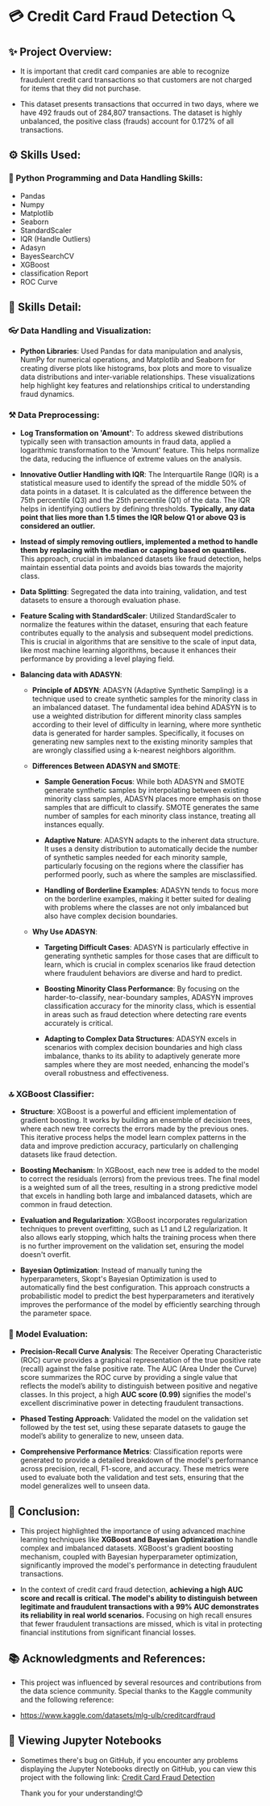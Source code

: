 # 💳 Credit Card Fraud Detection 🔍

## ✨ Project Overview:
* It is important that credit card companies are able to recognize fraudulent credit card transactions so that customers are not charged for items that they did not purchase.

* This dataset presents transactions that occurred in two days, where we have 492 frauds out of 284,807 transactions. The dataset is highly unbalanced, the positive class (frauds) account for 0.172% of all transactions.

## ⚙️ Skills Used:
### 🐍 Python Programming and Data Handling Skills:
* Pandas
* Numpy
* Matplotlib
* Seaborn
* StandardScaler
* IQR (Handle Outliers)
* Adasyn
* BayesSearchCV
* XGBoost
* classification Report
* ROC Curve

## 🤖 Skills Detail:
### 👓 Data Handling and Visualization:
* **Python Libraries**: Used Pandas for data manipulation and analysis, NumPy for numerical operations, and Matplotlib and Seaborn for creating diverse plots like histograms, box plots and more  to visualize data distributions and inter-variable relationships. These visualizations help highlight key features and relationships critical to understanding fraud dynamics.

### ⚒️ Data Preprocessing:
* **Log Transformation on 'Amount'**: To address skewed distributions typically seen with transaction amounts in fraud data, applied a logarithmic transformation to the 'Amount' feature. This helps normalize the data, reducing the influence of extreme values on the analysis.
  
* **Innovative Outlier Handling with IQR**: The Interquartile Range (IQR) is a statistical measure used to identify the spread of the middle 50% of data points in a dataset. It is calculated as the difference between the 75th percentile (Q3) and the 25th percentile (Q1) of the data. The IQR helps in identifying outliers by defining thresholds. **Typically, any data point that lies more than 1.5 times the IQR below Q1 or above Q3 is considered an outlier.**
  
* **Instead of simply removing outliers, implemented a method to handle them by replacing with the median or capping based on quantiles.** This approach, crucial in imbalanced datasets like fraud detection, helps maintain essential data points and avoids bias towards the majority class.

* **Data Splitting**: Segregated the data into training, validation, and test datasets to ensure a thorough evaluation phase.

* **Feature Scaling with StandardScaler**: Utilized StandardScaler to normalize the features within the dataset, ensuring that each feature contributes equally to the analysis and subsequent model predictions. This is crucial in algorithms that are sensitive to the scale of input data, like most machine learning algorithms, because it enhances their performance by providing a level playing field.

* **Balancing data with ADASYN**:
  - **Principle of ADSYN**: ADASYN (Adaptive Synthetic Sampling) is a technique used to create synthetic samples for the minority class in an imbalanced dataset. The fundamental idea behind ADASYN is to use a weighted distribution for different minority class samples according to their level of difficulty in learning, where more synthetic data is generated for harder samples. Specifically, it focuses on generating new samples next to the existing minority samples that are wrongly classified using a k-nearest neighbors algorithm.

  - **Differences Between ADASYN and SMOTE**:
    - **Sample Generation Focus**: While both ADASYN and SMOTE generate synthetic samples by interpolating between existing minority class samples, ADASYN places more emphasis on those samples that are difficult to classify. SMOTE generates the same number of samples for each minority class instance, treating all instances equally.
      
    - **Adaptive Nature**: ADASYN adapts to the inherent data structure. It uses a density distribution to automatically decide the number of synthetic samples needed for each minority sample, particularly focusing on the regions where the classifier has performed poorly, such as where the samples are misclassified.
    
    - **Handling of Borderline Examples**: ADASYN tends to focus more on the borderline examples, making it better suited for dealing with problems where the classes are not only imbalanced but also have complex decision boundaries.
  - **Why Use ADASYN**:
    - **Targeting Difficult Cases**: ADASYN is particularly effective in generating synthetic samples for those cases that are difficult to learn, which is crucial in complex scenarios like fraud detection where fraudulent behaviors are diverse and hard to predict.
      
    - **Boosting Minority Class Performance**: By focusing on the harder-to-classify, near-boundary samples, ADASYN improves classification accuracy for the minority class, which is essential in areas such as fraud detection where detecting rare events accurately is critical.
      
    - **Adapting to Complex Data Structures**: ADASYN excels in scenarios with complex decision boundaries and high class imbalance, thanks to its ability to adaptively generate more samples where they are most needed, enhancing the model's overall robustness and effectiveness.
   
### 🔝 XGBoost Classifier:
* **Structure**: XGBoost is a powerful and efficient implementation of gradient boosting. It works by building an ensemble of decision trees, where each new tree corrects the errors made by the previous ones. This iterative process helps the model learn complex patterns in the data and improve prediction accuracy, particularly on challenging datasets like fraud detection.

* **Boosting Mechanism**: In XGBoost, each new tree is added to the model to correct the residuals (errors) from the previous trees. The final model is a weighted sum of all the trees, resulting in a strong predictive model that excels in handling both large and imbalanced datasets, which are common in fraud detection.
  
* **Evaluation and Regularization**: XGBoost incorporates regularization techniques to prevent overfitting, such as L1 and L2 regularization. It also allows early stopping, which halts the training process when there is no further improvement on the validation set, ensuring the model doesn't overfit.
  
* **Bayesian Optimization**: Instead of manually tuning the hyperparameters, Skopt's Bayesian Optimization is used to automatically find the best configuration. This approach constructs a probabilistic model to predict the best hyperparameters and iteratively improves the performance of the model by efficiently searching through the parameter space. 

### 🧭 Model Evaluation:
* **Precision-Recall Curve Analysis**: The Receiver Operating Characteristic (ROC) curve provides a graphical representation of the true positive rate (recall) against the false positive rate. The AUC (Area Under the Curve) score summarizes the ROC curve by providing a single value that reflects the model’s ability to distinguish between positive and negative classes. In this project, a high **AUC score (0.99)** signifies the model's excellent discriminative power in detecting fraudulent transactions.
  
* **Phased Testing Approach**: Validated the model on the validation set followed by the test set, using these separate datasets to gauge the model’s ability to generalize to new, unseen data.
  
* **Comprehensive Performance Metrics**: Classification reports were generated to provide a detailed breakdown of the model's performance across precision, recall, F1-score, and accuracy. These metrics were used to evaluate both the validation and test sets, ensuring that the model generalizes well to unseen data.

## 🎯 Conclusion:
* This project highlighted the importance of using advanced machine learning techniques like **XGBoost and Bayesian Optimization** to handle complex and imbalanced datasets. XGBoost's gradient boosting mechanism, coupled with Bayesian hyperparameter optimization, significantly improved the model's performance in detecting fraudulent transactions.

* In the context of credit card fraud detection, **achieving a high AUC score and recall is critical. The model's ability to distinguish between legitimate and fraudulent transactions with a 99% AUC demonstrates its reliability in real world scenarios.** Focusing on high recall ensures that fewer fraudulent transactions are missed, which is vital in protecting financial institutions from significant financial losses.
  
## 📚 Acknowledgments and References:
* This project was influenced by several resources and contributions from the data science community. Special thanks to the Kaggle community and the following reference:

* https://www.kaggle.com/datasets/mlg-ulb/creditcardfraud

## 📄 Viewing Jupyter Notebooks
* Sometimes there's bug on GitHub, if you encounter any problems displaying the Jupyter Notebooks directly on GitHub, you can view this project with the following link:
  [Credit Card Fraud Detection](https://nbviewer.org/github/Eric-Chung-0511/Learning-Record/blob/main/Data%20Science%20Projects/Credit%20Card%20Fraud%20Detection/Credit%20Card%20Fraud%20Detection_Eric.ipynb)

  Thank you for your understanding!😊
